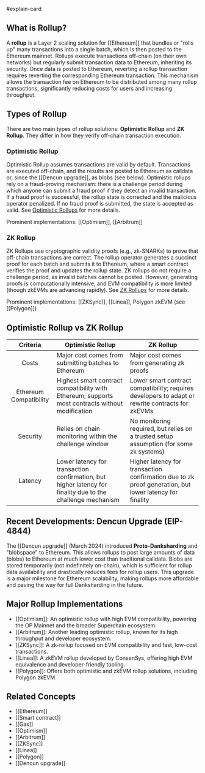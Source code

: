 #explain-card

## What is Rollup?

A **rollup** is a Layer 2 scaling solution for [[Ethereum]] that bundles or "rolls up" many transactions into a single batch, which is then posted to the Ethereum mainnet. Rollups execute transactions off-chain (on their own networks) but regularly submit transaction data to Ethereum, inheriting its security. Once data is posted to Ethereum, reverting a rollup transaction requires reverting the corresponding Ethereum transaction. This mechanism allows the transaction fee on Ethereum to be distributed among many rollup transactions, significantly reducing costs for users and increasing throughput.

## Types of Rollup

There are two main types of rollup solutions: **Optimistic Rollup** and **ZK Rollup**. They differ in how they verify off-chain transaction execution.

### Optimistic Rollup

Optimistic Rollup assumes transactions are valid by default. Transactions are executed off-chain, and the results are posted to Ethereum as calldata or, since the [[Dencun upgrade]], as blobs (see below). Optimistic rollups rely on a fraud-proving mechanism: there is a challenge period during which anyone can submit a fraud proof if they detect an invalid transaction. If a fraud proof is successful, the rollup state is corrected and the malicious operator penalized. If no fraud proof is submitted, the state is accepted as valid. See [Optimistic Rollups](https://ethereum.org/en/developers/docs/scaling/optimistic-rollups/) for more details.

Prominent implementations: [[Optimism]], [[Arbitrum]]

### ZK Rollup

ZK Rollups use cryptographic validity proofs (e.g., zk-SNARKs) to prove that off-chain transactions are correct. The rollup operator generates a succinct proof for each batch and submits it to Ethereum, where a smart contract verifies the proof and updates the rollup state. ZK rollups do not require a challenge period, as invalid batches cannot be posted. However, generating proofs is computationally intensive, and EVM compatibility is more limited (though zkEVMs are advancing rapidly). See [ZK Rollups](https://ethereum.org/en/developers/docs/scaling/zk-rollups/) for more details.

Prominent implementations: [[ZKSync]], [[Linea]], Polygon zkEVM (see [[Polygon]])

## Optimistic Rollup vs ZK Rollup

|        Criteria        | Optimistic Rollup                                                                                          | ZK Rollup                                                                                              |
| :--------------------: | ---------------------------------------------------------------------------------------------------------- | ------------------------------------------------------------------------------------------------------ |
|         Costs          | Major cost comes from submitting batches to Ethereum                                                       | Major cost comes from generating zk proofs                                                             |
| Ethereum Compatibility | Highest smart contract compatibility with Ethereum; supports most contracts without modification           | Lower smart contract compatibility; requires developers to adapt or rewrite contracts for zkEVMs       |
|        Security        | Relies on chain monitoring within the challenge window                                                     | No monitoring required, but relies on a trusted setup assumption (for some zk systems)                 |
|        Latency         | Lower latency for transaction confirmation, but higher latency for finality due to the challenge mechanism | Higher latency for transaction confirmation due to zk proof generation, but lower latency for finality |

## Recent Developments: Dencun Upgrade (EIP-4844)

The [[Dencun upgrade]] (March 2024) introduced **Proto-Danksharding** and "blobspace" to Ethereum. This allows rollups to post large amounts of data (blobs) to Ethereum at much lower cost than traditional calldata. Blobs are stored temporarily (not indefinitely on-chain), which is sufficient for rollup data availability and drastically reduces fees for rollup users. This upgrade is a major milestone for Ethereum scalability, making rollups more affordable and paving the way for full Danksharding in the future.

## Major Rollup Implementations

- [[Optimism]]: An optimistic rollup with high EVM compatibility, powering the OP Mainnet and the broader Superchain ecosystem.
- [[Arbitrum]]: Another leading optimistic rollup, known for its high throughput and developer ecosystem.
- [[ZKSync]]: A zk-rollup focused on EVM compatibility and fast, low-cost transactions.
- [[Linea]]: A zkEVM rollup developed by ConsenSys, offering high EVM equivalence and developer-friendly tooling.
- [[Polygon]]: Offers both optimistic and zkEVM rollup solutions, including Polygon zkEVM.

## Related Concepts

- [[Ethereum]]
- [[Smart contract]]
- [[Gas]]
- [[Optimism]]
- [[Arbitrum]]
- [[ZKSync]]
- [[Linea]]
- [[Polygon]]
- [[Dencun upgrade]]
